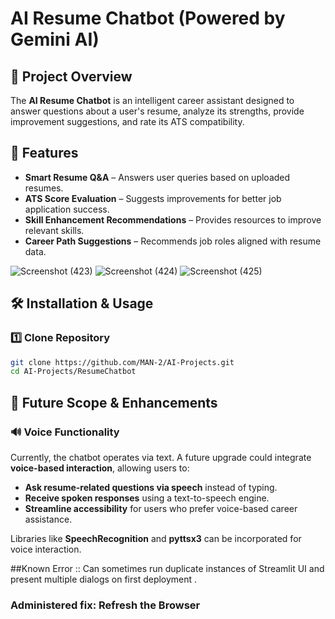 
# **AI Resume Chatbot (Powered by Gemini AI)**

## 📌 Project Overview
The **AI Resume Chatbot** is an intelligent career assistant designed to answer questions about a user's resume, analyze its strengths, provide improvement suggestions, and rate its ATS compatibility. 

## 🚀 Features
- **Smart Resume Q&A** – Answers user queries based on uploaded resumes.
- **ATS Score Evaluation** – Suggests improvements for better job application success.
- **Skill Enhancement Recommendations** – Provides resources to improve relevant skills.
- **Career Path Suggestions** – Recommends job roles aligned with resume data.


![Screenshot (423)](https://github.com/user-attachments/assets/e0a230e8-d115-4b33-80db-0e291c84618e)
![Screenshot (424)](https://github.com/user-attachments/assets/78de01ac-e8dd-416e-af13-12c4ad3b3afd)
![Screenshot (425)](https://github.com/user-attachments/assets/a8052895-59b1-4687-8e71-d370f992ea7e)

## 🛠️ Installation & Usage
### **1️⃣ Clone Repository**
```bash
git clone https://github.com/MAN-2/AI-Projects.git
cd AI-Projects/ResumeChatbot
```


## 🔮 Future Scope & Enhancements
### **🔊 Voice Functionality**
Currently, the chatbot operates via text. A future upgrade could integrate **voice-based interaction**, allowing users to:
- **Ask resume-related questions via speech** instead of typing.
- **Receive spoken responses** using a text-to-speech engine.
- **Streamline accessibility** for users who prefer voice-based career assistance.

Libraries like **SpeechRecognition** and **pyttsx3** can be incorporated for voice interaction.

##Known Error :: Can sometimes run duplicate instances of Streamlit UI and present multiple dialogs on first deployment . 
 ### Administered fix: Refresh the Browser
